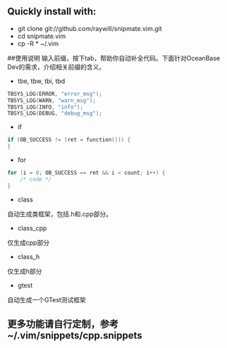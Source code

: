 ## Quickly install with:

  * git clone git://github.com/raywill/snipmate.vim.git
  * cd snipmate.vim
  * cp -R * ~/.vim

##使用说明
输入前缀，按下tab，帮助你自动补全代码。下面针对OceanBase Dev的需求，介绍相关前缀的含义。

* tbe, tbw, tbi, tbd
```cpp
TBSYS_LOG(ERROR, "error_msg"); 
TBSYS_LOG(WARN, "warn_msg");
TBSYS_LOG(INFO, "info");
TBSYS_LOG(DEBUG, "debug_msg");
```

* if
```cpp
if (OB_SUCCESS != (ret = function())) {
}
```


* for
```cpp
for (i = 0; OB_SUCCESS == ret && i < count; i++) {
    /* code */
}
```

* class

 自动生成类框架，包括.h和.cpp部分。 

* class_cpp

 仅生成cpp部分
* class_h

 仅生成h部分

* gtest

 自动生成一个GTest测试框架
 
## 更多功能请自行定制，参考~/.vim/snippets/cpp.snippets

